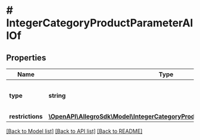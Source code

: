 # # IntegerCategoryProductParameterAllOf

## Properties

Name | Type | Description | Notes
------------ | ------------- | ------------- | -------------
**type** | **string** |  | [optional] [default to 'integer']
**restrictions** | [**\OpenAPI\AllegroSdk\Model\IntegerCategoryProductParameterAllOfRestrictions**](IntegerCategoryProductParameterAllOfRestrictions.md) |  | [optional]

[[Back to Model list]](../../README.md#models) [[Back to API list]](../../README.md#endpoints) [[Back to README]](../../README.md)
